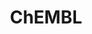---
layout: default
bigquery: https://console.cloud.google.com/bigquery?p=patents-public-data&d=ebi_chembl&page=dataset
citation: '"The ChEMBL database in 2017." Anna Gaulton, Anne Hersey, Michał Nowotka,
  A Patrícia Bento, Jon Chambers, David Mendez, Prudence Mutowo, Francis Atkinson,
  Louisa J Bellis, Elena Cibrián-Uhalte, Mark Davies, Nathan Dedman, Anneli Karlsson,
  María Paula Magariños, John P Overington, George Papadatos, Ines Smit, Andrew R
  Leach Nucleic acids Research (2017) 45 (Database Issue), D945-D954'
contributors: European Bioinformatics Institute
cost: None
description: ChEMBL Data is a manually curated database of small molecules used in
  drug discovery, including information about existing patented drugs.
documentation: 'schema: https://www.ebi.ac.uk/chembl/db_schema


  '
last_edit: Mon, 04 Apr 2022 19:07:30 GMT
location: https://console.cloud.google.com/marketplace/product/google_patents_public_datasets/chembl
maintained_by: EMBL-EBI, an outstation of European Molecular Biology Laboratory
related_publications: '

  ChEMBL: towards direct deposition of bioassay data.


  Mendez D, Gaulton A, Bento AP, Chambers J, De Veij M, Félix E, Magariños MP, Mosquera
  JF, Mutowo P, Nowotka M, Gordillo-Marañón M, Hunter F, Junco L, Mugumbate G, Rodriguez-Lopez
  M, Atkinson F, Bosc N, Radoux CJ, Segura-Cabrera A, Hersey A, Leach AR.


  — Nucleic Acids Res. 2019; 47(D1):D930-D940. doi: 10.1093/nar/gky1075

  '
schema_fields: '[''helm_notation'', ''level4'', ''l2'', ''comp_class_id'', ''first_approval'',
  ''idx'', ''parent_molregno'', ''related_tid'', ''published_value'', ''authors'',
  ''acd_most_bpka'', ''activity_comment'', ''therapeutic_flag'', ''site_name'', ''efo_id'',
  ''mol_frac_id'', ''type'', ''approval_date'', ''previous_company'', ''binding_site_comment'',
  ''ddd_comment'', ''protclasssyn_id'', ''oral'', ''pubmed_id'', ''mutation'', ''standard_type'',
  ''parenteral'', ''drug_record_id'', ''action_type'', ''patent_use_code'', ''lle'',
  ''assay_category'', ''published_units'', ''withdrawn_country'', ''le'', ''chirality'',
  ''bei'', ''hba'', ''psa'', ''prodrug'', ''bto_id'', ''site_residues'', ''component_type'',
  ''domain_id'', ''parameter_type'', ''activity_id'', ''tid'', ''compound_name'',
  ''assay_subcellular_fraction'', ''molfile'', ''standard_value'', ''ridx'', ''ad_type'',
  ''indication_class'', ''annotation'', ''l4'', ''max_phase_for_ind'', ''level3_description'',
  ''homologue'', ''first_page'', ''uo_units'', ''cellosaurus_id'', ''warnref_id'',
  ''comments'', ''component_id'', ''frac_class_id'', ''upper_value'', ''cx_logd'',
  ''qudt_units'', ''journal'', ''normal_range_max'', ''log_id'', ''cl_lincs_id'',
  ''ddd_units'', ''doc_type'', ''mesh_id'', ''pchembl_value'', ''parameter_value'',
  ''protein_class_id'', ''published_type'', ''molecular_species'', ''qed_weighted'',
  ''mw_freebase'', ''mecref_id'', ''orig_description'', ''end_position'', ''parent_type'',
  ''black_box_warning'', ''withdrawn_class'', ''ro3_pass'', ''full_mwt'', ''atc_code'',
  ''last_active'', ''last_page'', ''patent_expire_date'', ''drug_product_flag'', ''indref_id'',
  ''innovator_company'', ''relationship_type'', ''usan_stem_definition'', ''alogp'',
  ''component_synonym'', ''bao_endpoint'', ''structure_type'', ''num_alerts'', ''compound_key'',
  ''irac_code'', ''smarts'', ''l6'', ''title'', ''aspect'', ''country'', ''entity_type'',
  ''normal_range_min'', ''src_short_name'', ''rtb'', ''name'', ''subgroup'', ''standard_flag'',
  ''as_id'', ''hrac_class_id'', ''activity_count'', ''num_lipinski_ro5_violations'',
  ''sequence'', ''l5'', ''mol_hrac_id'', ''cell_id'', ''assay_type'', ''warning_class'',
  ''acd_most_apka'', ''l3'', ''pref_name'', ''db_source'', ''abstract'', ''class_type'',
  ''domain_description'', ''warning_id'', ''met_conversion'', ''level1'', ''actsm_id'',
  ''cx_most_apka'', ''warning_country'', ''prediction_method'', ''applicant_full_name'',
  ''tid_fixed'', ''std_act_id'', ''usan_substem'', ''cx_most_bpka'', ''units'', ''cell_source_tax_id'',
  ''caloha_id'', ''l1'', ''year'', ''mechanism_of_action'', ''strength'', ''updated_by'',
  ''publication_number'', ''standard_units'', ''topical'', ''efo_term'', ''bao_id'',
  ''selectivity_comment'', ''drug_substance_flag'', ''potential_duplicate'', ''mc_target_type'',
  ''parent_go_id'', ''src_assay_id'', ''volume'', ''description'', ''met_comment'',
  ''site_id'', ''compsyn_id'', ''hbd'', ''issue'', ''hba_lipinski'', ''standard_inchi'',
  ''doc_id'', ''full_molformula'', ''biocomp_id'', ''metabolite_record_id'', ''sequence_md5sum'',
  ''cell_ontology_id'', ''level4_description'', ''oc_id'', ''standard_upper_value'',
  ''relation'', ''ap_id'', ''entity_id'', ''res_stem_id'', ''assay_tax_id'', ''creation_date'',
  ''uberon_id'', ''research_stem'', ''l7'', ''assay_desc'', ''clo_id'', ''usan_stem_id'',
  ''cx_logp'', ''hrac_code'', ''accession'', ''mc_tax_id'', ''class_level'', ''sei'',
  ''polymer_flag'', ''job_id'', ''ref_type'', ''text_value'', ''predbind_id'', ''warning_year'',
  ''compd_id'', ''warning_description'', ''irac_class_id'', ''cell_name'', ''stem_class'',
  ''mc_target_name'', ''who_extra'', ''cell_source_organism'', ''standard_inchi_key'',
  ''sitecomp_id'', ''pathway_key'', ''result_flag'', ''ingredient'', ''substrate_record_id'',
  ''alert_name'', ''ref_url'', ''comp_go_id'', ''molecule_type'', ''mc_target_accession'',
  ''short_name'', ''toid'', ''acd_logp'', ''src_description'', ''organism'', ''cpd_str_alert_id'',
  ''src_compound_id'', ''db_version'', ''hbd_lipinski'', ''mechanism_comment'', ''dosage_form'',
  ''definition'', ''ddd_value'', ''withdrawn_flag'', ''src_id'', ''trade_name'', ''tbl'',
  ''chembl_id'', ''aromatic_rings'', ''who_name'', ''targrel_id'', ''go_id'', ''status'',
  ''tax_id'', ''co_stem_id'', ''source_domain_id'', ''domain_type'', ''published_relation'',
  ''label'', ''assay_id'', ''assay_source'', ''bao_format'', ''first_in_class'', ''cidx'',
  ''ass_cls_map_id'', ''aidx'', ''assay_test_type'', ''level2_description'', ''natural_product'',
  ''ddd_id'', ''direct_interaction'', ''mw_monoisotopic'', ''num_ro5_violations'',
  ''patent_no'', ''target_mapping'', ''max_phase'', ''assay_cell_type'', ''mec_id'',
  ''curation_comment'', ''curated_by'', ''assay_param_id'', ''stat'', ''active_molregno'',
  ''protein_class_synonym'', ''confidence_score'', ''relationship_desc'', ''source'',
  ''data_validity_comment'', ''withdrawn_reason'', ''mol_atc_id'', ''prod_pat_id'',
  ''warning_type'', ''route'', ''disease_efficacy'', ''level3'', ''variant_id'', ''usan_stem'',
  ''usan_year'', ''frac_code'', ''level2'', ''path'', ''species_group_flag'', ''ddd_admr'',
  ''value'', ''molregno'', ''record_id'', ''major_class'', ''isoform'', ''formulation_id'',
  ''syn_type'', ''product_id'', ''parent_id'', ''alert_id'', ''targcomp_id'', ''target_desc'',
  ''patent_id'', ''doi'', ''submission_date'', ''mol_irac_id'', ''priority'', ''tissue_id'',
  ''version'', ''assay_strain'', ''ref_id'', ''withdrawn_year'', ''pathway_id'', ''availability_type'',
  ''start_position'', ''target_type'', ''molecular_mechanism'', ''downgraded'', ''active_ingredient'',
  ''protein_class_desc'', ''rgid'', ''delist_flag'', ''cell_description'', ''enzyme_name'',
  ''met_id'', ''assay_organism'', ''level1_description'', ''stem'', ''assay_tissue'',
  ''heavy_atoms'', ''inorganic_flag'', ''mesh_heading'', ''chebi_par_id'', ''dosed_ingredient'',
  ''level5'', ''alert_set_id'', ''drugind_id'', ''molsyn_id'', ''smid'', ''standard_text_value'',
  ''updated_on'', ''canonical_smiles'', ''assay_class_id'', ''company'', ''metref_id'',
  ''confidence'', ''enzyme_tid'', ''nda_type'', ''synonyms'', ''set_name'', ''mc_organism'',
  ''relationship'', ''cell_source_tissue'', ''acd_logd'', ''domain_name'', ''standard_relation'',
  ''l8'']'
shortname: chembl
tags:
- biotechnology
- health
- chemical
- bioinformatics
- medical
terms_of_use: CC BY-SA 3.0
title: ChEMBL
uuid: e232a192-965c-4ec9-904c-155b6dfe56c5
---